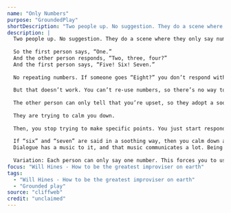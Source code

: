 ```yaml
---
name: "Only Numbers"
purpose: "GroundedPlay"
shortDescription: "Two people up. No suggestion. They do a scene where they only say numbers, in order, to each other."
description: |
  Two people up. No suggestion. They do a scene where they only say numbers, in order, to each other.
  
  So the first person says, “One.”
  And the other person responds, “Two, three, four?”
  And the first person says, “Five! Six! Seven.”
  
  No repeating numbers. If someone goes “Eight?” you don’t respond with “Eight.” You respond with “Nine.”At first people will try to communicate very specific, very literal things. Someone will be trying to say, “I’m mad at my husband. He was supposed to meet me here!” but they can only say, “One! Two, three, four! Five!” They are gesticulating a ton and trying to make “two” equal “husband.”
  
  But that doesn’t work. You can’t re-use numbers, so there’s no way to make any number mean anything. And we can’t see your “husband,” so there’s no way to know that you’re talking about him.
  
  The other person can only tell that you’re upset, so they adopt a soothing tone. “Six. Seven.”
  
  They are trying to calm you down.
  
  Then, you stop trying to make specific points. You just start responding to each other’s tone.
  
  If “six” and “seven” are said in a soothing way, then you calm down and say, “Eight, nine, ten,” in a sort of “you’re right, you’re right” tone.
  Dialogue has a music to it, and that music communicates a lot. Being present means being in touch with that music.
  
  Variation: Each person can only say one number. This forces you to use silence and tone to get feeling out of just one word
focus: "Will Hines - How to be the greatest improviser on earth"
tags:
  - "Will Hines - How to be the greatest improviser on earth"
  - "Grounded play"
source: "cliffweb"
credit: "unclaimed"
---
```

